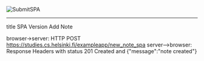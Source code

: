 ![SubmitSPA](https://user-images.githubusercontent.com/9044177/157308124-0816366e-411b-4af9-8bf6-8721193f06b6.png)

--------------------------------------------------------------------------------------------------------------------

title SPA Version Add Note

browser->server: HTTP POST https://studies.cs.helsinki.fi/exampleapp/new_note_spa
server-->browser: Response Headers with status 201 Created and {"message":"note created"}

